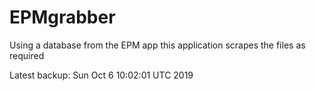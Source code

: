 # EPMgrabber
Using a database from the EPM app this application scrapes the files as required


Latest backup: Sun Oct 6 10:02:01 UTC 2019
